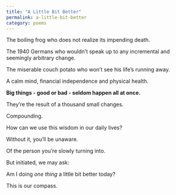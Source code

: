 ```yaml
---
title: "A Little Bit Better"
permalink: a-little-bit-better
category: poems
---
```


The boiling frog who does not realize its impending death.

The 1940 Germans who wouldn’t speak up to any incremental and seemingly arbitrary change.

The miserable couch potato who won’t see his life’s running away.

A calm mind, financial independence and physical health.

**Big things - good or bad - seldom happen all at once.**

They’re the result of a thousand small changes.

Compounding.

How can we use this wisdom in our daily lives?

Without it, you’ll be unaware.

Of the person you’re slowly turning into.

But initiated, we may ask:

Am I doing _one thing_ a little bit better today?

This is our compass.
